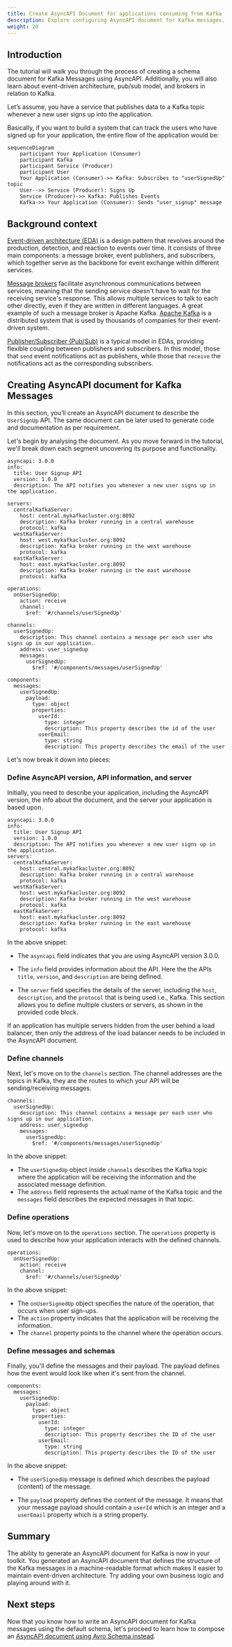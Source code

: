 ```yaml
---
title: Create AsyncAPI Document for applications consuming from Kafka
description: Explore configuring AsyncAPI document for Kafka messages.
weight: 20
---
```


## Introduction

The tutorial will walk you through the process of creating a schema document for Kafka Messages using AsyncAPI. Additionally, you will also learn about event-driven architecture, pub/sub model, and brokers in relation to Kafka. 
  
Let’s assume, you have a service that publishes data to a Kafka topic whenever a new user signs up into the application.

Basically, if you want to build a system that can track the users who have signed up for your application, the entire flow of the application would be:

```mermaid
sequenceDiagram
    participant Your Application (Consumer)
    participant Kafka
    participant Service (Producer)
    participant User
    Your Application (Consumer)->> Kafka: Subscribes to "userSignedUp" topic
    User-->> Service (Producer): Signs Up
    Service (Producer)->> Kafka: Publishes Events
    Kafka->> Your Application (Consumer): Sends "user_signup" message
```    


## Background context

[Event-driven architecture (EDA)](/docs/tutorials/getting-started/event-driven-architectures) is a design pattern that revolves around the production, detection, and reaction to events over time. It consists of three main components: a message broker, event publishers, and subscribers, which together serve as the backbone for event exchange within different services. 

[Message brokers](/docs/tutorials/getting-started/event-driven-architectures#message-broker) facilitate asynchronous communications between services, meaning that the sending service doesn't have to wait for the receiving service's response. This allows multiple services to talk to each other directly, even if they are written in different languages. A great example of such a message broker is Apache Kafka. [Apache Kafka](https://kafka.apache.org/) is a distributed system that is used by thousands of companies for their event-driven system.

[Publisher/Subscriber (Pub/Sub)](/docs/tutorials/getting-started/event-driven-architectures#publishersubscriber) is a typical model in EDAs, providing flexible coupling between publishers and subscribers. In this model, those that `send` event notifications act as publishers, while those that `receive` the notifications act as the corresponding subscribers.

## Creating AsyncAPI document for Kafka Messages  

In this section, you’ll create an AsyncAPI document to describe the `UserSignUp` API. The same document can be later used to generate code and documentation as per requirement.

Let's begin by analysing the document. As you move forward in the tutorial, we'll break down each segment uncovering its purpose and functionality.

```
asyncapi: 3.0.0
info:
  title: User Signup API
  version: 1.0.0
  description: The API notifies you whenever a new user signs up in the application.

servers:
  centralKafkaServer:
    host: central.mykafkacluster.org:8092
    description: Kafka broker running in a central warehouse
    protocol: kafka
  westKafkaServer:
    host: west.mykafkacluster.org:8092
    description: Kafka broker running in the west warehouse
    protocol: kafka
  eastKafkaServer:
    host: east.mykafkacluster.org:8092
    description: Kafka broker running in the east warehouse
    protocol: kafka

operations:
  onUserSignedUp:
    action: receive
    channel:
      $ref: '#/channels/userSignedUp'

channels:
  userSignedUp:
    description: This channel contains a message per each user who signs up in our application.
    address: user_signedup
    messages:
      userSignedUp:
        $ref: '#/components/messages/userSignedUp'

components:
  messages:
    userSignedUp:
      payload:
        type: object
        properties:
          userId:
            type: integer
            description: This property describes the id of the user
          userEmail:
            type: string
            description: This property describes the email of the user
```

Let's now break it down into pieces:

### Define AsyncAPI version, API information, and server

Initially, you need to describe your application, including the AsyncAPI version, the info about the document, and the server your application is based upon.

```
asyncapi: 3.0.0
info:
  title: User Signup API
  version: 1.0.0
  description: The API notifies you whenever a new user signs up in the application.
servers:
  centralKafkaServer:
    host: central.mykafkacluster.org:8092
    description: Kafka broker running in a central warehouse
    protocol: kafka
  westKafkaServer:
    host: west.mykafkacluster.org:8092
    description: Kafka broker running in the west warehouse
    protocol: kafka
  eastKafkaServer:
    host: east.mykafkacluster.org:8092
    description: Kafka broker running in the east warehouse
    protocol: kafka
```

In the above snippet:

- The `asyncapi` field indicates that you are using AsyncAPI version 3.0.0.
  
- The `info` field provides information about the API. Here the the APIs `title`, `version`, and `description` are being defined.
  
- The `server` field specifies the details of the server, including the `host`, `description`, and the `protocol` that is being used i.e., Kafka. This section allows you to define multiple clusters or servers, as shown in the provided code block.

<Remember>
If an application has multiple servers hidden from the user behind a load balancer, then only the address of the load balancer needs to be included in the AsyncAPI document. 
</Remember>

### Define channels

Next, let's move on to the `channels` section. The channel addresses are the topics in Kafka, they are the routes to which your API will be sending/receiving messages. 

```
channels:
  userSignedUp:
    description: This channel contains a message per each user who signs up in our application.
    address: user_signedup
    messages:
      userSignedUp:
        $ref: '#/components/messages/userSignedUp'
```

In the above snippet:
  
- The `userSignedUp` object inside `channels` describes the Kafka topic where the application will be receiving the information and the associated message definition. 
- The `address` field represents the actual name of the Kafka topic and the `messages` field describes the expected messages in that topic.

### Define operations

Now, let's move on to the `operations` section. The `operations` property is used to describe how your application interacts with the defined channels.

```
operations:
  onUserSignedUp:
    action: receive
    channel:
      $ref: '#/channels/userSignedUp'
```

In the above snippet:

- The `onUserSignedUp` object specifies the nature of the operation, that occurs when user sign-ups. 
- The `action` property indicates that the application will be receiving the information.
- The `channel` property points to the channel where the operation occurs.

### Define messages and schemas

Finally, you'll define the messages and their payload. The payload defines how the event would look like when it's sent from the channel.

```
components:
  messages:
    userSignedUp:
      payload:
        type: object
        properties:
          userId:
            type: integer
            description: This property describes the ID of the user
          userEmail:
            type: string
            description: This property describes the ID of the user
```

In the above snippet:

- The `userSignedUp` message is defined which describes the payload (content) of the message.
  
- The `payload` property defines the content of the message. It means that your message payload should contain a `userId` which is an integer and a `userEmail` property which is a string property.

## Summary

The ability to generate an AsyncAPI document for Kafka is now in your toolkit. You generated an AsyncAPI document that defines the structure of the Kafka messages in a machine-readable format which makes it easier to maintain event-driven architecture. Try adding your own business logic and playing around with it.

## Next steps

Now that you know how to write an AsyncAPI document for Kafka messages using the default schema, let's proceed to learn how to compose an [AsyncAPI document using Avro Schema instead](/docs/tutorials/kafka/configure-kafka-avro). 
